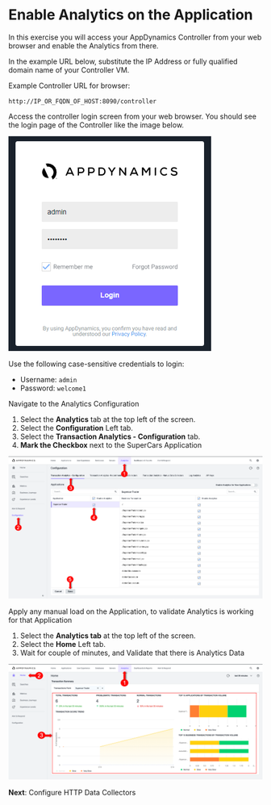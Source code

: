 # Enable Analytics on the Application

In this exercise you will access your AppDynamics Controller from your web browser and enable the Analytics from there.

In the example URL below, substitute the IP Address or fully qualified domain name of your Controller VM.

Example Controller URL for browser:

```
http://IP_OR_FQDN_OF_HOST:8090/controller
```

Access the controller login screen from your web browser. You should see the login page of the Controller like the image below.

![Controller Login Screen](assets/images/02-controller-login.png)

Use the following case-sensitive credentials to login:

- Username: `admin`
- Password: `welcome1`

Navigate to the Analytics Configuration

1.	Select the **Analytics** tab at the top left of the screen.
2.	Select the **Configuration** Left tab.
3.	Select the **Transaction Analytics - Configuration** tab.
4.	**Mark the Checkbox** next to the SuperCars Application


  ![Enable Analytics](assets/images/06-enable-analytics-01.png)

Apply any manual load on the Application, to validate Analytics is working for that Application
1.	Select the **Analytics tab** at the top left of the screen.
2.	Select the **Home** Left tab.
3.	Wait for couple of minutes, and Validate that there is Analytics Data


  ![Validate Analytics](assets/images/06-validate-analytics-02.png)

**Next**: Configure HTTP Data Collectors
